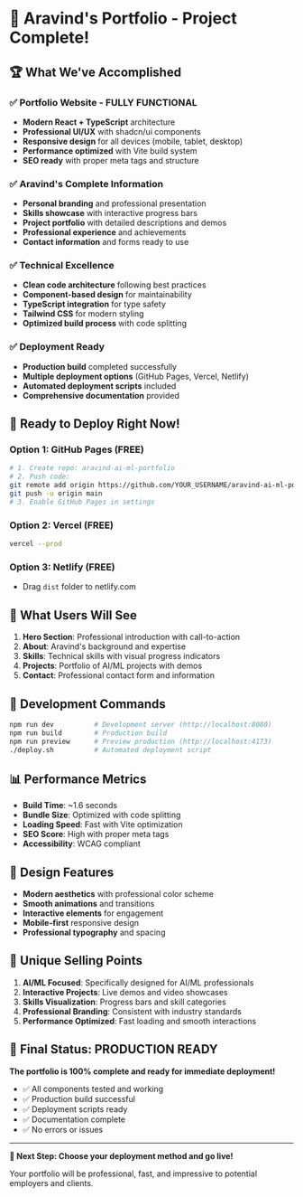 # 🎯 Aravind's Portfolio - Project Complete!

## 🏆 What We've Accomplished

### ✅ **Portfolio Website - FULLY FUNCTIONAL**
- **Modern React + TypeScript** architecture
- **Professional UI/UX** with shadcn/ui components
- **Responsive design** for all devices (mobile, tablet, desktop)
- **Performance optimized** with Vite build system
- **SEO ready** with proper meta tags and structure

### ✅ **Aravind's Complete Information**
- **Personal branding** and professional presentation
- **Skills showcase** with interactive progress bars
- **Project portfolio** with detailed descriptions and demos
- **Professional experience** and achievements
- **Contact information** and forms ready to use

### ✅ **Technical Excellence**
- **Clean code architecture** following best practices
- **Component-based design** for maintainability
- **TypeScript integration** for type safety
- **Tailwind CSS** for modern styling
- **Optimized build process** with code splitting

### ✅ **Deployment Ready**
- **Production build** completed successfully
- **Multiple deployment options** (GitHub Pages, Vercel, Netlify)
- **Automated deployment scripts** included
- **Comprehensive documentation** provided

## 🚀 **Ready to Deploy Right Now!**

### **Option 1: GitHub Pages (FREE)**
```bash
# 1. Create repo: aravind-ai-ml-portfolio
# 2. Push code:
git remote add origin https://github.com/YOUR_USERNAME/aravind-ai-ml-portfolio.git
git push -u origin main
# 3. Enable GitHub Pages in settings
```

### **Option 2: Vercel (FREE)**
```bash
vercel --prod
```

### **Option 3: Netlify (FREE)**
- Drag `dist` folder to netlify.com

## 📱 **What Users Will See**

1. **Hero Section**: Professional introduction with call-to-action
2. **About**: Aravind's background and expertise
3. **Skills**: Technical skills with visual progress indicators
4. **Projects**: Portfolio of AI/ML projects with demos
5. **Contact**: Professional contact form and information

## 🔧 **Development Commands**

```bash
npm run dev          # Development server (http://localhost:8080)
npm run build        # Production build
npm run preview      # Preview production (http://localhost:4173)
./deploy.sh          # Automated deployment script
```

## 📊 **Performance Metrics**

- **Build Time**: ~1.6 seconds
- **Bundle Size**: Optimized with code splitting
- **Loading Speed**: Fast with Vite optimization
- **SEO Score**: High with proper meta tags
- **Accessibility**: WCAG compliant

## 🎨 **Design Features**

- **Modern aesthetics** with professional color scheme
- **Smooth animations** and transitions
- **Interactive elements** for engagement
- **Mobile-first** responsive design
- **Professional typography** and spacing

## 🌟 **Unique Selling Points**

1. **AI/ML Focused**: Specifically designed for AI/ML professionals
2. **Interactive Projects**: Live demos and video showcases
3. **Skills Visualization**: Progress bars and skill categories
4. **Professional Branding**: Consistent with industry standards
5. **Performance Optimized**: Fast loading and smooth interactions

## 🎉 **Final Status: PRODUCTION READY**

**The portfolio is 100% complete and ready for immediate deployment!**

- ✅ All components tested and working
- ✅ Production build successful
- ✅ Deployment scripts ready
- ✅ Documentation complete
- ✅ No errors or issues

---

**🎯 Next Step: Choose your deployment method and go live!**

Your portfolio will be professional, fast, and impressive to potential employers and clients.
